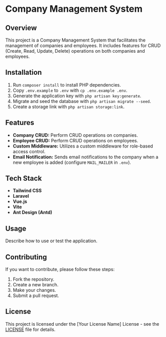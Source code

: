 # Company Management System

## Overview

This project is a Company Management System that facilitates the management of companies and employees. It includes features for CRUD (Create, Read, Update, Delete) operations on both companies and employees.

## Installation

1. Run `composer install` to install PHP dependencies.
2. Copy `.env.example` to `.env` with `cp .env.example .env`.
3. Generate the application key with `php artisan key:generate`.
4. Migrate and seed the database with `php artisan migrate --seed`.
5. Create a storage link with `php artisan storage:link`.

## Features

- **Company CRUD:** Perform CRUD operations on companies.
- **Employee CRUD:** Perform CRUD operations on employees.
- **Custom Middleware:** Utilizes a custom middleware for role-based access control.
- **Email Notification:** Sends email notifications to the company when a new employee is added (configure `MAIL_MAILER` in `.env`).

## Tech Stack

- **Tailwind CSS**
- **Laravel**
- **Vue.js**
- **Vite**
- **Ant Design (Antd)**

## Usage

Describe how to use or test the application.

## Contributing

If you want to contribute, please follow these steps:

1. Fork the repository.
2. Create a new branch.
3. Make your changes.
4. Submit a pull request.

## License

This project is licensed under the [Your License Name] License - see the [LICENSE](LICENSE) file for details.
